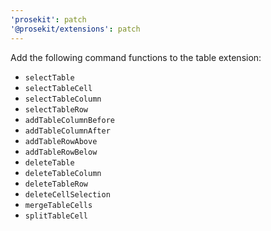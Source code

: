 ```yaml
---
'prosekit': patch
'@prosekit/extensions': patch
---
```


Add the following command functions to the table extension:

- `selectTable`
- `selectTableCell`
- `selectTableColumn`
- `selectTableRow`
- `addTableColumnBefore`
- `addTableColumnAfter`
- `addTableRowAbove`
- `addTableRowBelow`
- `deleteTable`
- `deleteTableColumn`
- `deleteTableRow`
- `deleteCellSelection`
- `mergeTableCells`
- `splitTableCell`
